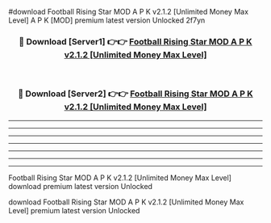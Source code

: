 #download Football Rising Star MOD A P K v2.1.2 [Unlimited Money Max Level]  A P K [MOD] premium latest version Unlocked 2f7yn 



<div align="center">
<h3>🔴 Download [Server1] 👉👉 <a href="https://apkdownload2.web.app/">Football Rising Star MOD A P K v2.1.2 [Unlimited Money Max Level] </a></h3><br>

<h3>🔴 Download [Server2] 👉👉 <a href="https://apkdownload2.web.app/">Football Rising Star MOD A P K v2.1.2 [Unlimited Money Max Level] </a></h3>
</div>





----------------------------------------------------------

----------------------------------------------------------

----------------------------------------------------------

----------------------------------------------------------

----------------------------------------------------------

----------------------------------------------------------

----------------------------------------------------------

Football Rising Star MOD A P K v2.1.2 [Unlimited Money Max Level]  download premium latest version Unlocked

download Football Rising Star MOD A P K v2.1.2 [Unlimited Money Max Level]  premium latest version Unlocked
